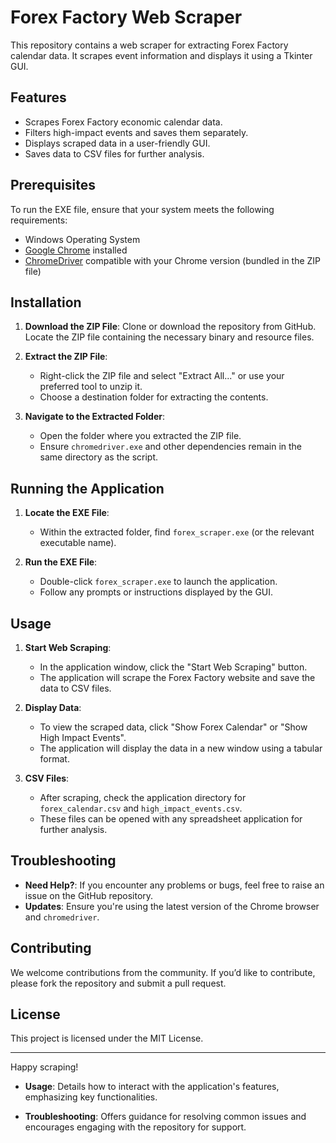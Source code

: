 # Forex Factory Web Scraper

This repository contains a web scraper for extracting Forex Factory calendar data. It scrapes event information and displays it using a Tkinter GUI.

## Features

- Scrapes Forex Factory economic calendar data.
- Filters high-impact events and saves them separately.
- Displays scraped data in a user-friendly GUI.
- Saves data to CSV files for further analysis.

## Prerequisites

To run the EXE file, ensure that your system meets the following requirements:

- Windows Operating System
- [Google Chrome](https://www.google.com/chrome/) installed
- [ChromeDriver](https://chromedriver.chromium.org/downloads) compatible with your Chrome version (bundled in the ZIP file)

## Installation

1. **Download the ZIP File**: Clone or download the repository from GitHub. Locate the ZIP file containing the necessary binary and resource files.

2. **Extract the ZIP File**: 
   - Right-click the ZIP file and select "Extract All..." or use your preferred tool to unzip it.
   - Choose a destination folder for extracting the contents.

3. **Navigate to the Extracted Folder**:
   - Open the folder where you extracted the ZIP file.
   - Ensure `chromedriver.exe` and other dependencies remain in the same directory as the script.

## Running the Application

1. **Locate the EXE File**:
   - Within the extracted folder, find `forex_scraper.exe` (or the relevant executable name).

2. **Run the EXE File**:
   - Double-click `forex_scraper.exe` to launch the application.
   - Follow any prompts or instructions displayed by the GUI.

## Usage

1. **Start Web Scraping**:
   - In the application window, click the "Start Web Scraping" button.
   - The application will scrape the Forex Factory website and save the data to CSV files.

2. **Display Data**:
   - To view the scraped data, click "Show Forex Calendar" or "Show High Impact Events".
   - The application will display the data in a new window using a tabular format.

3. **CSV Files**:
   - After scraping, check the application directory for `forex_calendar.csv` and `high_impact_events.csv`.
   - These files can be opened with any spreadsheet application for further analysis.

## Troubleshooting

- **Need Help?**: If you encounter any problems or bugs, feel free to raise an issue on the GitHub repository.
- **Updates**: Ensure you're using the latest version of the Chrome browser and `chromedriver`.

## Contributing

We welcome contributions from the community. If you’d like to contribute, please fork the repository and submit a pull request.

## License

This project is licensed under the MIT License.

---

Happy scraping!




- **Usage**: Details how to interact with the application's features, emphasizing key functionalities.

- **Troubleshooting**: Offers guidance for resolving common issues and encourages engaging with the repository for support.
